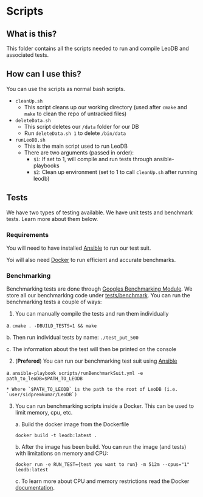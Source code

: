 # Scripts

## What is this?
This folder contains all the scripts needed to run and compile LeoDB and associated tests.

## How can I use this?
You can use the scripts as normal bash scripts.

* `cleanUp.sh`
  * This script cleans up our working directory (used after `cmake` and `make` to clean the repo of untracked files)
* `deleteData.sh`
  * This script deletes our `/data` folder for our DB
  * Run `deleteData.sh 1` to delete `/bin/data`
* `runLeoDB.sh`
  * This is the main script used to run LeoDB
  * There are two arguments (passed in order):
    * `$1`: If set to 1, will compile and run tests through ansible-playbooks
    * `$2`: Clean up environment (set to 1 to call `cleanUp.sh` after running leodb)

## Tests
We have two types of testing available. We have unit tests and benchmark tests. Learn more about them below.

### Requirements
You will need to have installed [Ansible](https://docs.ansible.com/ansible/latest/installation_guide/intro_installation.html) to run our test suit.

Yoi will also need [Docker](https://www.docker.com/) to run efficient and accurate benchmarks.

### Benchmarking
Benchmarking tests are done through [Googles Benchmarking Module](https://github.com/google/benchmark).
We store all our benchmarking code under [tests/benchmark](../tests/benchmark).
You can run the benchmarking tests a couple of ways:

1. You can manually compile the tests and run them individually

  a. `cmake . -DBUILD_TESTS=1 && make`

  b. Then run individual tests by name: `./test_put_500`

  c. The information about the test will then be printed on the console

2. (**Prefered**) You can run our benchmarking test suit using [Ansible](https://docs.ansible.com/ansible/latest/index.html)

  a. `ansible-playbook scripts/runBenchmarkSuit.yml -e path_to_leoDB=$PATH_TO_LEODB`

    * Where `$PATH_TO_LEODB` is the path to the root of LeoDB (i.e. `user/sidpremkumar/LeoDB`)

3. You can run benchmarking scripts inside a Docker. This can be used to limit memory, cpu, etc.

    a. Build the docker image from the Dockerfile
    ```shell script
    docker build -t leodb:latest . 
    ```
    
    b. After the image has been build. You can run the image (and tests) with limitations on memory and CPU: 
    ```shell script
    docker run -e RUN_TEST={test you want to run} -m 512m --cpus="1" leodb:latest
    ```    
   
   c. To learn more about CPU and memory restrictions read the Docker [documentation](https://docs.docker.com/config/containers/resource_constraints/).
            
